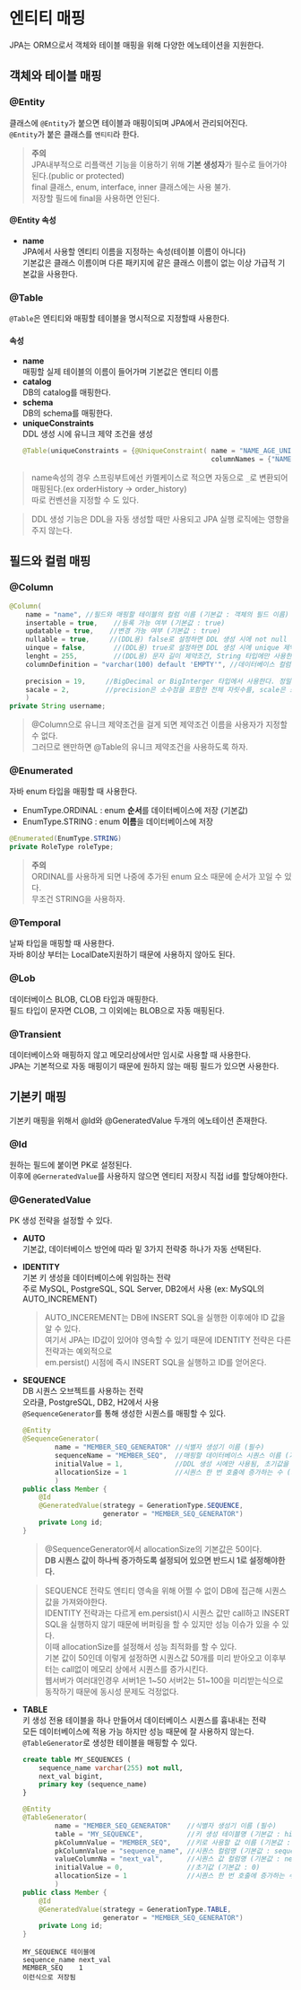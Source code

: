 
# 엔티티 매핑  
JPA는 ORM으로서 객체와 테이블 매핑을 위해 다양한 에노테이션을 지원한다.  

## 객체와 테이블 매핑  
  
### @Entity  
클래스에 `@Entity`가 붙으면 테이블과 매핑이되며 JPA에서 관리되어진다.  
`@Entity`가 붙은 클래스를 `엔티티`라 한다.  
> **주의**  
JPA내부적으로 리플랙션 기능을 이용하기 위해 **기본 생성자**가 필수로 들어가야 된다.(public or protected)  
final 클래스, enum, interface, inner 클래스에는 사용 불가.  
저장할 필드에 final을 사용하면 안된다.  

#### @Entity 속성
* **name**  
  JPA에서 사용할 엔티티 이름을 지정하는 속성(테이블 이름이 아니다)  
  기본값은 클래스 이름이며 다른 패키지에 같은 클래스 이름이 없는 이상 가급적 기본값을 사용한다.  
    
### @Table  
`@Table`은 엔티티와 매핑할 테이블을 명시적으로 지정할때 사용한다.  
#### 속성
* **name**  
  매핑할 실제 테이블의 이름이 들어가며 기본값은 엔티티 이름  
* **catalog**  
  DB의 catalog를 매핑한다.  
* **schema**  
  DB의 schema를 매핑한다.
* **uniqueConstraints**  
  DDL 생성 시에 유니크 제약 조건을 생성  
  ```java
  @Table(uniqueConstraints = {@UniqueConstraint( name = "NAME_AGE_UNIQUE",
                                                 columnNames = {"NAME", "AGE"} )})
  ```
> name속성의 경우 스프링부트에선 카멜케이스로 적으면 자동으로 `_`로 변환되어 매핑된다.(ex orderHistory -> order_history)  
따로 컨벤션을 지정할 수 도 있다.

> DDL 생성 기능은 DDL을 자동 생성할 때만 사용되고 JPA 실행 로직에는 영향을 주지 않는다.  

## 필드와 컬럼 매핑
### @Column
```java
@Column(
    name = "name", //필드와 매핑할 테이블의 컬럼 이름 (기본값 : 객체의 필드 이름)
    insertable = true,    //등록 가능 여부 (기본값 : true)
    updatable = true,    //변경 가능 여부 (기본값 : true)
    nullable = true,     //(DDL용) false로 설정하면 DDL 생성 시에 not null 제약조건이 붙는다. (기본값 : true)
    uinque = false,       //(DDL용) true로 설정하면 DDL 생성 시에 unique 제약 조건이 추가됨 (기본값 : false)
    lenght = 255,         //(DDL용) 문자 길이 제약조건, String 타입에만 사용한다. (기본값 : 255)
    columnDefinition = "varchar(100) default 'EMPTY'", //데이터베이스 컬럼 정보를 직접 줄 수 있다.
    
    precision = 19,     //BigDecimal or BigInterger 타입에서 사용한다. 정밀한 소수를 다루어야 할 때 사용.
    sacale = 2,         //precision은 소수점을 포함한 전체 자릿수를, scale은 소수의 자릿수를 의미한다.
    )
private String username;
```
> @Column으로 유니크 제약조건을 걸게 되면 제약조건 이름을 사용자가 지정할 수 없다.  
그러므로 왠만하면 @Table의 유니크 제약조건을 사용하도록 하자.  

### @Enumerated
자바 enum 타입을 매핑할 때 사용한다.  
* EnumType.ORDINAL : enum **순서**를 데이터베이스에 저장 (기본값)
* EnumType.STRING : enum **이름**을 데이터베이스에 저장
```java
@Enumerated(EnumType.STRING)
private RoleType roleType;
```
> **주의**  
ORDINAL를 사용하게 되면 나중에 추가된 enum 요소 때문에 순서가 꼬일 수 있다.  
무조건 STRING을 사용하자.  

### @Temporal
날짜 타입을 매핑할 때 사용한다.  
자바 8이상 부터는 LocalDate지원하기 때문에 사용하지 않아도 된다.  

### @Lob
데이터베이스 BLOB, CLOB 타입과 매핑한다.  
필드 타입이 문자면 CLOB, 그 이외에는 BLOB으로 자동 매핑된다.  

### @Transient
데이터베이스와 매핑하지 않고 메모리상에서만 임시로 사용할 때 사용한다.  
JPA는 기본적으로 자동 매핑이기 때문에 원하지 않는 매핑 필드가 있으면 사용한다.  


## 기본키 매핑
기본키 매핑을 위해서 @Id와 @GeneratedValue 두개의 에노테이션 존재한다.  
  
### @Id
원하는 필드에 붙이면 PK로 설정된다.  
이후에 `@GerneratedValue`를 사용하지 않으면 엔티티 저장시 직접 id를 할당해야한다.  

### @GeneratedValue
PK 생성 전략을 설정할 수 있다.  

* **AUTO**  
  기본값, 데이터베이스 방언에 따라 밑 3가지 전략중 하나가 자동 선택된다.  

* **IDENTITY**  
  기본 키 생성을 데이터베이스에 위임하는 전략  
  주로 MySQL, PostgreSQL, SQL Server, DB2에서 사용 (ex: MySQL의 AUTO_INCREMENT)  
  > AUTO_INCEREMENT는 DB에 INSERT SQL을 실행한 이후에야 ID 값을 알 수 있다.  
  여기서 JPA는 ID값이 있어야 영속할 수 있기 때문에 IDENTITY 전략은 다른 전략과는 예외적으로  
  em.persist() 시점에 즉시 INSERT SQL을 실행하고 ID를 얻어온다.  

* **SEQUENCE**  
  DB 시퀀스 오브젝트를 사용하는 전략  
  오라클, PostgreSQL, DB2, H2에서 사용  
  `@SequenceGenerator`를 통해 생성한 시퀀스를 매핑할 수 있다.  
  ```java
  @Entity
  @SequenceGenerator(
          name = "MEMBER_SEQ_GENERATOR" //식별자 생성기 이름 (필수)
          sequenceName = "MEMBER_SEQ",  //매핑할 데이터베이스 시퀀스 이름 (기본값 : hibernate_sequence)
          initialValue = 1,             //DDL 생성 시에만 사용됨, 초기값을 지정한다. (기본값 : 1)
          allocationSize = 1            //시퀀스 한 번 호출에 증가하는 수 (기본값 : 50)
          ) 
  public class Member {
      @Id
      @GeneratedValue(strategy = GenerationType.SEQUENCE,
                      generator = "MEMBER_SEQ_GENERATOR")
      private Long id;
  }
  ```
  > @SequenceGenerator에서 allocationSize의 기본값은 50이다.  
  **DB 시퀀스 값이 하나씩 증가하도록 설정되어 있으면 반드시 1로 설정해야한다.**  

  > SEQUENCE 전략도 엔티티 영속을 위해 어쩔 수 없이 DB에 접근해 시퀀스 값을 가져와야한다.  
  IDENTITY 전략과는 다르게 em.persist()시 시퀀스 값만 call하고 INSERT SQL을 실행하지 않기 때문에 버퍼링을 할 수 있지만 성능 이슈가 있을 수 있다.   
  이때 allocationSize를 설정해서 성능 최적화를 할 수 있다.  
  기본 값이 50인데 이렇게 설정하면 시퀀스값 50개를 미리 받아오고 이후부터는 call없이 메모리 상에서 시퀀스를 증가시킨다.  
  웹서버가 여러대인경우 서버1은 1\~50 서버2는 51\~100을 미리받는식으로 동작하기 때문에 동시성 문제도 걱정없다.  

* **TABLE**  
  키 생성 전용 테이블을 하나 만들어서 데이터베이스 시퀀스를 흉내내는 전략  
  모든 데이터베이스에 적용 가능 하지만 성능 때문에 잘 사용하지 않는다.  
  `@TableGenerator`로 생성한 테이블을 매핑할 수 있다.  
  ```ddl
  create table MY_SEQUENCES (
      sequence_name varchar(255) not null,
      next_val bigint,
      primary key (sequence_name)
  }
  ```
  ```java
  @Entity
  @TableGenerator(
          name = "MEMBER_SEQ_GENERATOR"    //식별자 생성기 이름 (필수)
          table = "MY_SEQUENCE",           //키 생성 테이블명 (기본값 : hibernate_sequences)
          pkColumnValue = "MEMBER_SEQ",    //키로 사용할 값 이름 (기본값 : 엔티티 이름)
          pkColumnValue = "sequence_name", //시퀀스 컬럼명 (기본값 : sequence_name)
          valueColumnNa = "next_val",      //시퀀스 값 컬럼명 (기본값 : next_val)
          initialValue = 0,                //초기값 (기본값 : 0)
          allocationSize = 1               //시퀀스 한 번 호출에 증가하는 수 (기본값 : 50)
          ) 
  public class Member {
      @Id
      @GeneratedValue(strategy = GenerationType.TABLE,
                      generator = "MEMBER_SEQ_GENERATOR")
      private Long id;
  }
  ```
  ```table
  MY_SEQUENCE 테이블에
  sequence_name next_val
  MEMBER_SEQ    1
  이런식으로 저장됨
  ```  
  
  
